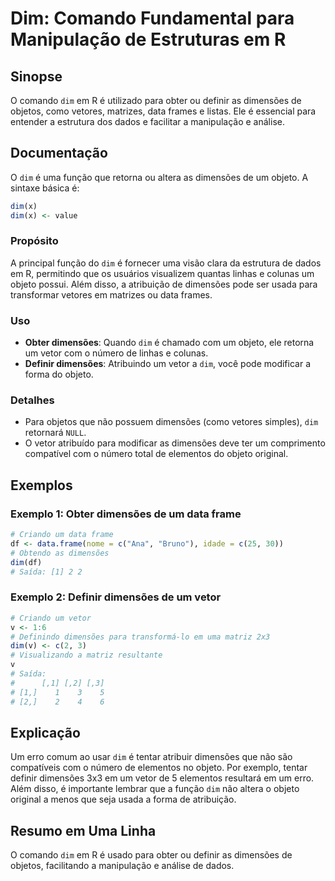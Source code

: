 <!--
Meta Description: # Dim: Comando Fundamental para Manipulação de Estruturas em R ## Sinopse O comando `dim` em R é utilizado para obter ou definir as dimensões de objet...
Meta Keywords: dim, dimensões, para, objeto, que
-->

# Dim: Comando Fundamental para Manipulação de Estruturas em R

## Sinopse
O comando `dim` em R é utilizado para obter ou definir as dimensões de objetos, como vetores, matrizes, data frames e listas. Ele é essencial para entender a estrutura dos dados e facilitar a manipulação e análise.

## Documentação
O `dim` é uma função que retorna ou altera as dimensões de um objeto. A sintaxe básica é:

```R
dim(x)
dim(x) <- value
```

### Propósito
A principal função do `dim` é fornecer uma visão clara da estrutura de dados em R, permitindo que os usuários visualizem quantas linhas e colunas um objeto possui. Além disso, a atribuição de dimensões pode ser usada para transformar vetores em matrizes ou data frames.

### Uso
- **Obter dimensões**: Quando `dim` é chamado com um objeto, ele retorna um vetor com o número de linhas e colunas.
- **Definir dimensões**: Atribuindo um vetor a `dim`, você pode modificar a forma do objeto.

### Detalhes
- Para objetos que não possuem dimensões (como vetores simples), `dim` retornará `NULL`.
- O vetor atribuído para modificar as dimensões deve ter um comprimento compatível com o número total de elementos do objeto original.

## Exemplos
### Exemplo 1: Obter dimensões de um data frame
```R
# Criando um data frame
df <- data.frame(nome = c("Ana", "Bruno"), idade = c(25, 30))
# Obtendo as dimensões
dim(df)
# Saída: [1] 2 2
```

### Exemplo 2: Definir dimensões de um vetor
```R
# Criando um vetor
v <- 1:6
# Definindo dimensões para transformá-lo em uma matriz 2x3
dim(v) <- c(2, 3)
# Visualizando a matriz resultante
v
# Saída:
#      [,1] [,2] [,3]
# [1,]    1    3    5
# [2,]    2    4    6
```

## Explicação
Um erro comum ao usar `dim` é tentar atribuir dimensões que não são compatíveis com o número de elementos no objeto. Por exemplo, tentar definir dimensões 3x3 em um vetor de 5 elementos resultará em um erro. Além disso, é importante lembrar que a função `dim` não altera o objeto original a menos que seja usada a forma de atribuição.

## Resumo em Uma Linha
O comando `dim` em R é usado para obter ou definir as dimensões de objetos, facilitando a manipulação e análise de dados.